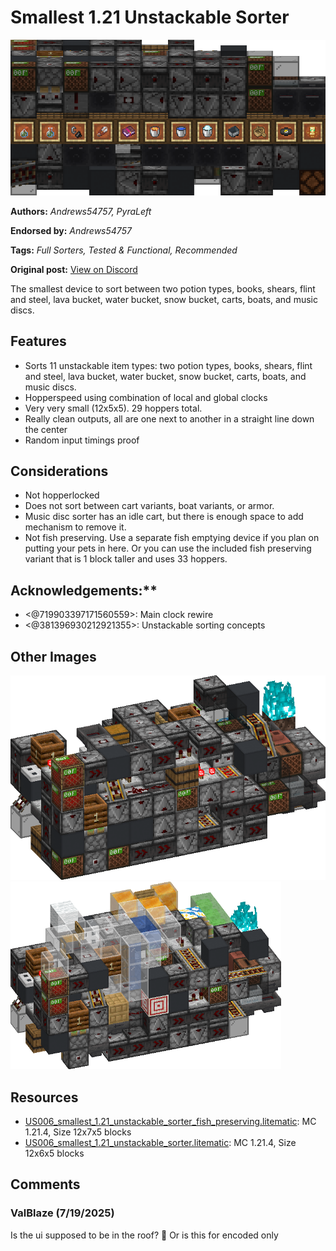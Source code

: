 # Smallest 1.21 Unstackable Sorter
<img alt="area_render_93_.png" src="images/area_render_93_.png?raw=1">

**Authors:** *Andrews54757, PyraLeft*

**Endorsed by:** *Andrews54757*

**Tags:** *Full Sorters, Tested & Functional, Recommended*

**Original post:** [View on Discord](https://discord.com/channels/1375556143186837695/1395668040280182917)

The smallest device to sort between two potion types, books, shears, flint and steel, lava bucket, water bucket, snow bucket, carts, boats, and music discs.
## Features
- Sorts 11 unstackable item types: two potion types, books, shears, flint and steel, lava bucket, water bucket, snow bucket, carts, boats, and music discs.
- Hopperspeed using combination of local and global clocks
- Very very small (12x5x5). 29 hoppers total.
- Really clean outputs, all are one next to another in a straight line down the center
- Random input timings proof
## Considerations
- Not hopperlocked
- Does not sort between cart variants, boat variants, or armor.
- Music disc sorter has an idle cart, but there is enough space to add mechanism to remove it.
- Not fish preserving. Use a separate fish emptying device if you plan on putting your pets in here. Or you can use the included fish preserving variant that is 1 block taller and uses 33 hoppers.

## Acknowledgements:**
- <@719903397171560559>: Main clock rewire
- <@381396930212921355>: Unstackable sorting concepts

## Other Images
<img src="images/area_render_92_.png?raw=1">

<img src="images/area_render_97_.png?raw=1" height="300px">

## Resources
- [US006_smallest_1.21_unstackable_sorter_fish_preserving.litematic](attachments/US006_smallest_1.21_unstackable_sorter_fish_preserving.litematic): MC 1.21.4, Size 12x7x5 blocks
- [US006_smallest_1.21_unstackable_sorter.litematic](attachments/US006_smallest_1.21_unstackable_sorter.litematic): MC 1.21.4, Size 12x6x5 blocks

## Comments

### ValBlaze (7/19/2025)
Is the ui supposed to be in the roof? 🤣 Or is this for encoded only

